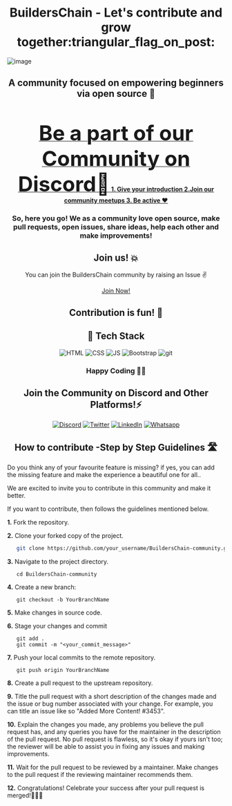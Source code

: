 <h1 align="center"> BuildersChain - Let's contribute and grow together:triangular_flag_on_post:  </h1>

![image](https://user-images.githubusercontent.com/91731654/217775506-04f83499-0c16-4a0a-b77a-b9c3a6c2571c.jpeg)

<h2 align="center">A community focused on empowering beginners via open source 🎉</h2>
<br>
<p align="center">
<b><a href="https://discord.gg/s5vVzsY6" target="_blank">
<font size="67"> Be a part of our Community on Discord🚀</font>
1. Give your introduction
2.Join our community meetups
3. Be active ❤️
</a>
</b>
</p>

<h3 align="center">So, here you go! We as a community love open source, make pull requests, open issues, share ideas, help each other and make improvements!</h3>

<div align = "center">
<span><h2 align="center">Join us! 💥</h2>
<p>You can join the BuildersChain community by raising an Issue ✌</p>
<a href="https://github.com/BuildersChain/Support/issues/new?assignees=&labels=invite+me+to+the+organisation&template=invitation.yml&title=Please+invite+me+to+the+GitHub+Community+Organization">Join Now!</a></span>
 </div>


<h2 align="center"> Contribution is fun! 🧡</h2>

<h2 align="center"> 🤖 Tech Stack </h2>
<div align="center">
<img alt="HTML" src="https://img.shields.io/badge/html5%20-%23E34F26.svg?&style=for-the-badge&logo=html5&logoColor=white"/> 
<img alt="CSS" src="https://img.shields.io/badge/css3%20-%231572B6.svg?&style=for-the-badge&logo=css3&logoColor=white"/>
<img alt="JS" src="https://img.shields.io/badge/javascript%20-%23323330.svg?&style=for-the-badge&logo=javascript&logoColor=%23F7DF1E"/>
<img alt="Bootstrap" src="https://img.shields.io/badge/bootstrap-%23563D7C.svg?style=for-the-badge&logo=bootstrap&logoColor=white"/>
  <img alt="git" src="https://img.shields.io/badge/git-%23563D7C.svg?style=for-the-badge&logo=git&logoColor=orange%22" />
	</div>
  
  <h3 align="center"> Happy Coding 👨‍💻 </h3>

<div align = "center">
<span> <h2>Join the Community on Discord and Other Platforms!⚡</h2>
<a  href="https://discord.gg/s5vVzsY6"><img alt=" Discord" src="https://img.shields.io/badge/Discord-7289DA?style=for-the-badge&logo=discord&logoColor=white"></a>
<a  href="https://twitter.com/builderschain"><img alt="Twitter" src="https://img.shields.io/badge/Twitter-2CA5E0?style=for-the-badge&logo=twitter&logoColor=white"></a>
<a  href="" target="_blank"><img alt="LinkedIn" src="https://img.shields.io/badge/linkedin%20-%230077B5.svg?&style=for-the-badge&logo=linkedin&logoColor=white" /></a>
<a  href="https://chat.whatsapp.com/IrhyHyHdPiu7IEFD89WxkO"><img alt=" Whatsapp" src="https://img.shields.io/badge/Whatsapp-230077B5?style=for-the-badge&logo=whatsapp&logoColor=white"></a></span>
 </div>

<h2 align="center">How to contribute -Step by Step Guidelines 🛣️ </h2>

Do you think any of your favourite feature is missing? if yes, you can add the missing feature and make the experience a beautiful one for all..

We are excited to invite you to contribute in this community and make it better.

If you want to contribute, then follows the guidelines mentioned below.

**1.**  Fork the repository.

**2.**  Clone your forked copy of the project.

```bash
   git clone https://github.com/your_username/BuildersChain-community.git
```

**3.** Navigate to the project directory.
```
   cd BuildersChain-community
```

**4.** Create a new branch:
```
   git checkout -b YourBranchName
```

**5.** Make changes in source code.

**6.** Stage your changes and commit

```
   git add .
   git commit -m "<your_commit_message>"
```

**7.** Push your local commits to the remote repository.

```
   git push origin YourBranchName
```

**8.** Create a pull request to the upstream repository.

**9.** Title the pull request with a short description of the changes made and the issue or bug number associated with your change. For example, you can title an issue like so "Added More Content! #3453".

**10.** Explain the changes you made, any problems you believe the pull request has, and any queries you have for the maintainer in the description of the pull request. No pull request is flawless, so it's okay if yours isn't too; the reviewer will be able to assist you in fixing any issues and making improvements.

**11.** Wait for the pull request to be reviewed by a maintainer. Make changes to the pull request if the reviewing maintainer recommends them.

**12.** Congratulations! Celebrate your success after your pull request is merged!💜😁🚀


